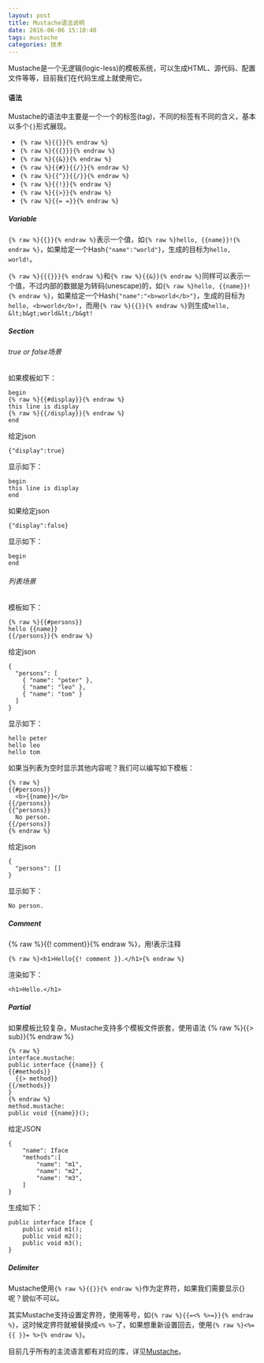 ```yaml
---
layout: post
title: Mustache语法说明
date: 2016-06-06 15:10:40
tags: mustache
categories: 技术
---
```


Mustache是一个无逻辑(logic-less)的模板系统，可以生成HTML、源代码、配置文件等等，目前我们在代码生成上就使用它。
<!-- more -->
#### 语法

Mustache的语法中主要是一个一个的标签(tag)，不同的标签有不同的含义，基本以多个`{}`形式展现。

- `{% raw %}{{}}{% endraw %}`
- `{% raw %}{{{}}}{% endraw %}`
- `{% raw %}{{&}}{% endraw %}`
- `{% raw %}{{#}}{{/}}{% endraw %}`
- `{% raw %}{{^}}{{/}}{% endraw %}`
- `{% raw %}{{!}}{% endraw %}`
- `{% raw %}{{>}}{% endraw %}`
- `{% raw %}{{= =}}{% endraw %}`

##### Variable

`{% raw %}{{}}{% endraw %}`表示一个值，如`{% raw %}hello, {{name}}!{% endraw %}`，如果给定一个Hash`{"name":"world"}`，生成的目标为`hello, world!`。

`{% raw %}{{{}}}{% endraw %}`和`{% raw %}{{&}}{% endraw %}`同样可以表示一个值，不过内部的数据是为转码(unescape)的，如`{% raw %}hello, {{name}}!{% endraw %}`，如果给定一个Hash`{"name":"<b>world</b>"}`，生成的目标为`hello, <b>world</b>!`，而用`{% raw %}{{}}{% endraw %}`则生成`hello, &lt;b&gt;world&lt;/b&gt!`

##### Section

###### true or false场景

如果模板如下：

```
begin
{% raw %}{{#display}}{% endraw %}
this line is display
{% raw %}{{/display}}{% endraw %}
end
```

给定json

```
{"display":true}
```

显示如下：

```
begin
this line is display
end
```

如果给定json

```
{"display":false}
```

显示如下：

```
begin
end
```

###### 列表场景

模板如下：

```
{% raw %}{{#persons}}
hello {{name}}
{{/persons}}{% endraw %}
```

给定json

```
{
  "persons": [
    { "name": "peter" },
    { "name": "leo" },
    { "name": "tom" }
  ]
}
```

显示如下：

```
hello peter
hello leo
hello tom
```

如果当列表为空时显示其他内容呢？我们可以编写如下模板：

```
{% raw %}
{{#persons}}
  <b>{{name}}</b>
{{/persons}}
{{^persons}}
  No person.
{{/persons}}
{% endraw %}
```

给定json

```
{
  "persons": []
}
```

显示如下：

```
No person.
```

##### Comment

{% raw %}{{! comment}}{% endraw %}，用!表示注释

```
{% raw %}<h1>Hello{{! comment }}.</h1>{% endraw %}
```

渲染如下：

```
<h1>Hello.</h1>
```

##### Partial

如果模板比较复杂，Mustache支持多个模板文件嵌套，使用语法 {% raw %}{{> sub}}{% endraw %}

```
{% raw %}
interface.mustache:
public interface {{name}} {
{{#methods}}
  {{> method}}
{{/methods}}
}
{% endraw %}
method.mustache:
public void {{name}}();
```

给定JSON

```
{
    "name": Iface
    "methods":[
        "name": "m1",
        "name": "m2",
        "name": "m3",
    ]
}
```

生成如下：

```
public interface Iface {
    public void m1();
    public void m2();
    public void m3();
}
```

##### Delimiter

Mustache使用`{% raw %}{{}}{% endraw %}`作为定界符，如果我们需要显示{}呢？貌似不可以。

其实Mustache支持设置定界符，使用等号，如`{% raw %}{{=<% %>=}}{% endraw %}`，这时候定界符就被替换成`<% %>`了，如果想重新设置回去，使用`{% raw %}<%={{ }}= %>{% endraw %}`。


目前几乎所有的主流语言都有对应的库，详见[Mustache](http://mustache.github.io/)。

